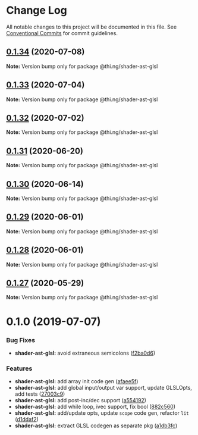# Change Log

All notable changes to this project will be documented in this file.
See [Conventional Commits](https://conventionalcommits.org) for commit guidelines.

## [0.1.34](https://github.com/thi-ng/umbrella/compare/@thi.ng/shader-ast-glsl@0.1.33...@thi.ng/shader-ast-glsl@0.1.34) (2020-07-08)

**Note:** Version bump only for package @thi.ng/shader-ast-glsl





## [0.1.33](https://github.com/thi-ng/umbrella/compare/@thi.ng/shader-ast-glsl@0.1.32...@thi.ng/shader-ast-glsl@0.1.33) (2020-07-04)

**Note:** Version bump only for package @thi.ng/shader-ast-glsl





## [0.1.32](https://github.com/thi-ng/umbrella/compare/@thi.ng/shader-ast-glsl@0.1.31...@thi.ng/shader-ast-glsl@0.1.32) (2020-07-02)

**Note:** Version bump only for package @thi.ng/shader-ast-glsl





## [0.1.31](https://github.com/thi-ng/umbrella/compare/@thi.ng/shader-ast-glsl@0.1.30...@thi.ng/shader-ast-glsl@0.1.31) (2020-06-20)

**Note:** Version bump only for package @thi.ng/shader-ast-glsl





## [0.1.30](https://github.com/thi-ng/umbrella/compare/@thi.ng/shader-ast-glsl@0.1.29...@thi.ng/shader-ast-glsl@0.1.30) (2020-06-14)

**Note:** Version bump only for package @thi.ng/shader-ast-glsl





## [0.1.29](https://github.com/thi-ng/umbrella/compare/@thi.ng/shader-ast-glsl@0.1.28...@thi.ng/shader-ast-glsl@0.1.29) (2020-06-01)

**Note:** Version bump only for package @thi.ng/shader-ast-glsl





## [0.1.28](https://github.com/thi-ng/umbrella/compare/@thi.ng/shader-ast-glsl@0.1.27...@thi.ng/shader-ast-glsl@0.1.28) (2020-06-01)

**Note:** Version bump only for package @thi.ng/shader-ast-glsl





## [0.1.27](https://github.com/thi-ng/umbrella/compare/@thi.ng/shader-ast-glsl@0.1.26...@thi.ng/shader-ast-glsl@0.1.27) (2020-05-29)

**Note:** Version bump only for package @thi.ng/shader-ast-glsl





# 0.1.0 (2019-07-07)

### Bug Fixes

* **shader-ast-glsl:** avoid extraneous semicolons ([f2ba0d6](https://github.com/thi-ng/umbrella/commit/f2ba0d6))

### Features

* **shader-ast-glsl:** add array init code gen ([afaee5f](https://github.com/thi-ng/umbrella/commit/afaee5f))
* **shader-ast-glsl:** add global input/output var support, update GLSLOpts, add tests ([27003c9](https://github.com/thi-ng/umbrella/commit/27003c9))
* **shader-ast-glsl:** add post-inc/dec support ([a554192](https://github.com/thi-ng/umbrella/commit/a554192))
* **shader-ast-glsl:** add while loop, ivec support, fix bool ([882c560](https://github.com/thi-ng/umbrella/commit/882c560))
* **shader-ast-glsl:** add/update opts, update `scope` code gen, refactor `lit` ([d1ddaf2](https://github.com/thi-ng/umbrella/commit/d1ddaf2))
* **shader-ast-glsl:** extract GLSL codegen as separate pkg ([a1db3fc](https://github.com/thi-ng/umbrella/commit/a1db3fc))
